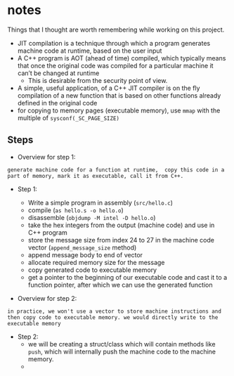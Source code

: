 # notes
Things that I thought are worth remembering while working on this project.

- JIT compilation is a technique through which a program generates machine code at runtime, based on the user input
- A C++ program is AOT (ahead of time) compiled, which typically means that once the original code was compiled for a particular machine it can’t be changed at runtime
  - This is desirable from the security point of view.
- A simple, useful application, of a C++ JIT compiler is on the fly compilation of a new function that is based on other functions already defined in the original code
- for copying to memory pages (executable memory), use `mmap` with the multiple of `sysconf(_SC_PAGE_SIZE)`

## Steps
- Overview for step 1:
```
generate machine code for a function at runtime,  copy this code in a 
part of memory, mark it as executable, call it from C++.
```
- Step 1:
  - Write a simple program in assembly (`src/hello.c`)
  - compile (`as hello.s -o hello.o`) 
  - disassemble (`objdump -M intel -D hello.o`)
  - take the hex integers from the output (machine code) and use in C++ program
  -  store the message size from index 24 to 27 in the machine code vector (`append_message_size` method)
  - append message body to end of vector
  - allocate required memory size for the message
  - copy generated code to executable memory
  - get a pointer to the beginning of our executable code and cast it to a function pointer, after which we can use the generated function

- Overview for step 2: 

```
in practice, we won't use a vector to store machine instructions and 
then copy code to executable memory. we would directly write to the 
executable memory
```
- Step 2:
  - we will be creating a struct/class which will contain methods like `push`, which will internally push the machine code to the machine memory.
  - 
